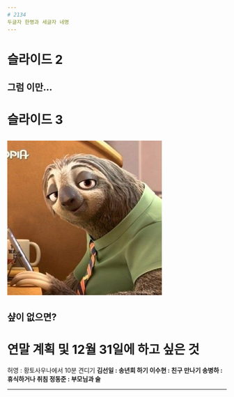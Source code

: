 ```yaml
---
# 2134
두글자 한명과 세글자 네명
---
```

# 슬라이드 2
그럼 이만...
---
# 슬라이드 3
![Alt text](/zoo.jpg)
---
샾이 없으면?
---
# 연말 계획 및 12월 31일에 하고 싶은 것

허영 : 황토사우나에서 10분 견디기 <b>
김선일 : 송년회 하기
이수현 : 친구 만나기
송병하 : 휴식하거나 취침
정동준 : 부모님과 술 

---

